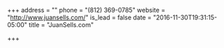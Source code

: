 +++
address = ""
phone = "(812) 369-0785"
website = "http://www.juansells.com/"
is_lead = false
date = "2016-11-30T19:31:15-05:00"
title = "JuanSells.com"

+++
